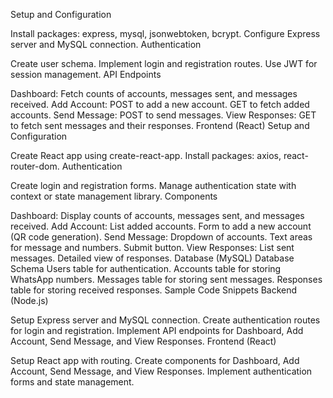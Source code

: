 Setup and Configuration

Install packages: express, mysql, jsonwebtoken, bcrypt.
Configure Express server and MySQL connection.
Authentication

Create user schema.
Implement login and registration routes.
Use JWT for session management.
API Endpoints

Dashboard: Fetch counts of accounts, messages sent, and messages received.
Add Account:
POST to add a new account.
GET to fetch added accounts.
Send Message: POST to send messages.
View Responses: GET to fetch sent messages and their responses.
Frontend (React)
Setup and Configuration

Create React app using create-react-app.
Install packages: axios, react-router-dom.
Authentication

Create login and registration forms.
Manage authentication state with context or state management library.
Components

Dashboard: Display counts of accounts, messages sent, and messages received.
Add Account:
List added accounts.
Form to add a new account (QR code generation).
Send Message:
Dropdown of accounts.
Text areas for message and numbers.
Submit button.
View Responses:
List sent messages.
Detailed view of responses.
Database (MySQL)
Database Schema
Users table for authentication.
Accounts table for storing WhatsApp numbers.
Messages table for storing sent messages.
Responses table for storing received responses.
Sample Code Snippets
Backend (Node.js)

Setup Express server and MySQL connection.
Create authentication routes for login and registration.
Implement API endpoints for Dashboard, Add Account, Send Message, and View Responses.
Frontend (React)

Setup React app with routing.
Create components for Dashboard, Add Account, Send Message, and View Responses.
Implement authentication forms and state management.
